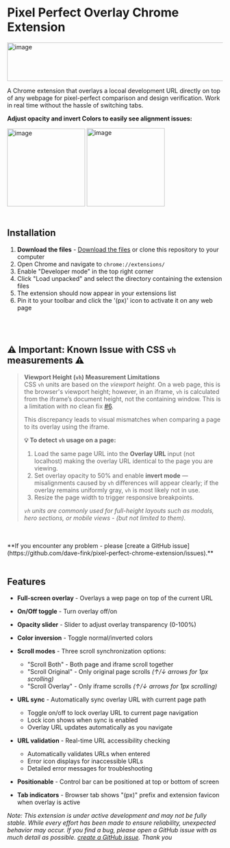 # Pixel Perfect Overlay Chrome Extension

<img width="623" height="90" alt="image" src="https://github.com/user-attachments/assets/87445ecc-5b6b-45ed-bc28-4db61462a248" />


A Chrome extension that overlays a locoal development URL directly on top of any webpage for pixel-perfect comparison and design verification. Work in real time without the hassle of switching tabs.


**Adjust opacity and invert Colors to easily see alignment issues:**

<img title="BEFORE" width="182" height="182" alt="image" src="https://github.com/user-attachments/assets/03fd8c7c-9c64-440f-a3d7-7c352bed2e2a" />

<img title="AFTER" width="182" height="183" alt="image" src="https://github.com/user-attachments/assets/469d1d10-4a47-451d-9543-4af2352925b5" />

<br>
<br>




## Installation

1. **Download the files** - [Download the files](https://github.com/dave-fink/pixel-perfect-chrome-extension/archive/refs/heads/main.zip) or clone this repository to your computer
2. Open Chrome and navigate to `chrome://extensions/`
3. Enable "Developer mode" in the top right corner
4. Click "Load unpacked" and select the directory containing the extension files
5. The extension should now appear in your extensions list
6. Pin it to your toolbar and click the '(px)' icon to activate it on any web page


<br>
<br>

## ⚠️ Important: Known Issue with CSS `vh` measurements ⚠️ ##

> **Viewport Height (`vh`) Measurement Limitations**  
> CSS `vh` units are based on the *viewport height*. On a web page, this is the browser's viewport height; however, in an iframe, `vh` is calculated from the iframe’s document height, not the containing window. This is a limitation with no clean fix [#6](https://github.com/dave-fink/pixel-perfect-chrome-extension/issues/6). 
>
> This discrepancy leads to visual mismatches when comparing a page to its overlay using the iframe. 
>
> **💡 To detect `vh` usage on a page:**
> 1. Load the same page URL into the **Overlay URL** input (not localhost) making the overlay URL identical to the page you are viewing.
> 2. Set overlay opacity to 50% and enable **invert mode** — misalignments caused by `vh` differences will appear clearly; if the overlay remains uniformly gray, `vh` is most likely not in use.
> 3. Resize the page width to trigger responsive breakpoints.
>
> *`vh` units are commonly used for full-height layouts such as modals, hero sections, or mobile views - (but not limited to them).*  
>

<br>
<br>
**If you encounter any problem - please [create a GitHub issue](https://github.com/dave-fink/pixel-perfect-chrome-extension/issues).**


<br>
<br>

## Features

- **Full-screen overlay** - Overlays a wep page on top of the current URL
- **On/Off toggle** - Turn overlay off/on

- **Opacity slider** - Slider to adjust overlay transparency (0-100%)
- **Color inversion** - Toggle normal/inverted colors
- **Scroll modes** - Three scroll synchronization options:
  - "Scroll Both" - Both page and iframe scroll together
  - "Scroll Original" - Only original page scrolls *(↑/↓ arrows for 1px scrolling)*
  - "Scroll Overlay" - Only iframe scrolls *(↑/↓ arrows for 1px scrolling)*
- **URL sync** - Automatically sync overlay URL with current page path
  - Toggle on/off to lock overlay URL to current page navigation
  - Lock icon shows when sync is enabled
  - Overlay URL updates automatically as you navigate
- **URL validation** - Real-time URL accessibility checking
  - Automatically validates URLs when entered
  - Error icon displays for inaccessible URLs
  - Detailed error messages for troubleshooting
- **Positionable** - Control bar can be positioned at top or bottom of screen
- **Tab indicators** - Browser tab shows "(px)" prefix and extension favicon when overlay is active


*Note: This extension is under active development and may not be fully stable. While every effort has been made to ensure reliability, unexpected behavior may occur. If you find a bug, please open a GitHub issue with as much detail as possible. [create a GitHub issue](https://github.com/dave-fink/pixel-perfect-chrome-extension/issues).  Thank you*
